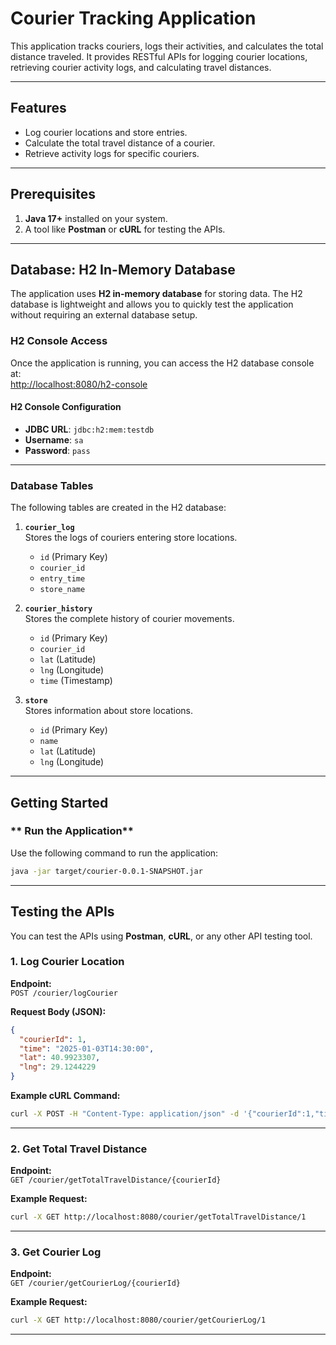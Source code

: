 
# **Courier Tracking Application**

This application tracks couriers, logs their activities, and calculates the total distance traveled. It provides RESTful APIs for logging courier locations, retrieving courier activity logs, and calculating travel distances.

---

## **Features**

- Log courier locations and store entries.
- Calculate the total travel distance of a courier.
- Retrieve activity logs for specific couriers.

---

## **Prerequisites**

1. **Java 17+** installed on your system.
2. A tool like **Postman** or **cURL** for testing the APIs.

---

## **Database: H2 In-Memory Database**

The application uses **H2 in-memory database** for storing data. The H2 database is lightweight and allows you to quickly test the application without requiring an external database setup.

### **H2 Console Access**

Once the application is running, you can access the H2 database console at:  
[http://localhost:8080/h2-console](http://localhost:8080/h2-console)

#### **H2 Console Configuration**

- **JDBC URL**: `jdbc:h2:mem:testdb`  
- **Username**: `sa`  
- **Password**: `pass` 

---

### **Database Tables**

The following tables are created in the H2 database:

1. **`courier_log`**  
   Stores the logs of couriers entering store locations.
   - `id` (Primary Key)
   - `courier_id`
   - `entry_time`
   - `store_name`

2. **`courier_history`**  
   Stores the complete history of courier movements.
   - `id` (Primary Key)
   - `courier_id`
   - `lat` (Latitude)
   - `lng` (Longitude)
   - `time` (Timestamp)

3. **`store`**  
   Stores information about store locations.
   - `id` (Primary Key)
   - `name`
   - `lat` (Latitude)
   - `lng` (Longitude)

---

## **Getting Started**

### ** Run the Application**

Use the following command to run the application:

```bash
java -jar target/courier-0.0.1-SNAPSHOT.jar
```

---

## **Testing the APIs**

You can test the APIs using **Postman**, **cURL**, or any other API testing tool.

### **1. Log Courier Location**

**Endpoint:**  
`POST /courier/logCourier`

**Request Body (JSON):**
```json
{
  "courierId": 1,
  "time": "2025-01-03T14:30:00",
  "lat": 40.9923307,
  "lng": 29.1244229
}
```

**Example cURL Command:**
```bash
curl -X POST -H "Content-Type: application/json" -d '{"courierId":1,"time":"2025-01-03T14:30:00","lat":40.9923307,"lng":29.1244229}' http://localhost:8080/courier/logCourier
```

---

### **2. Get Total Travel Distance**

**Endpoint:**  
`GET /courier/getTotalTravelDistance/{courierId}`

**Example Request:**
```bash
curl -X GET http://localhost:8080/courier/getTotalTravelDistance/1
```

---

### **3. Get Courier Log**

**Endpoint:**  
`GET /courier/getCourierLog/{courierId}`

**Example Request:**
```bash
curl -X GET http://localhost:8080/courier/getCourierLog/1
```

---

